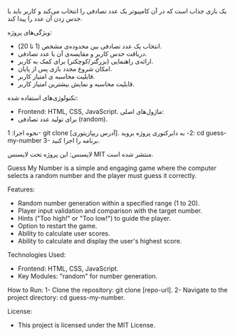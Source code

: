 یک بازی جذاب است که در آن کامپیوتر یک عدد تصادفی را انتخاب می‌کند و کاربر باید با حدس زدن آن عدد را پیدا کند.

ویژگی‌های پروژه:
- انتخاب یک عدد تصادفی بین محدوده‌ی مشخص (1 تا 20).
- دریافت حدس کاربر و مقایسه‌ی آن با عدد تصادفی.
- ارائه‌ی راهنمایی (بزرگتر/کوچکتر) برای کمک به کاربر.
- امکان شروع مجدد بازی پس از پایان.
- قابلیت محاسبه ی امتیاز کاربر.
- قابلیت محاسبه و نمایش بیشترین امتیاز کاربر.

تکنولوژی‌های استفاده شده:
- Frontend: HTML, CSS, JavaScript.
ماژول‌های اصلی:
- برای تولید عدد تصادفی (random).

نحوه اجرا:
1- git clone [آدرس ریپازیتوری].
2- به دایرکتوری پروژه بروید:
cd guess-my-number
3- برنامه را اجرا کنید.


لایسنس:
این پروژه تحت لایسنس MIT منتشر شده است.


Guess My Number is a simple and engaging game where the computer selects a random number and the player must guess it correctly.

Features:
- Random number generation within a specified range (1 to 20).
- Player input validation and comparison with the target number.
- Hints ("Too high!" or "Too low!") to guide the player.
- Option to restart the game.
- Ability to calculate user scores.
- Ability to calculate and display the user's highest score.

Technologies Used:
- Frontend: HTML, CSS, JavaScript.
- Key Modules: "random" for number generation.

How to Run:
1- Clone the repository:
git clone [repo-url].
2- Navigate to the project directory:
cd guess-my-number.

License:
- This project is licensed under the MIT License.
